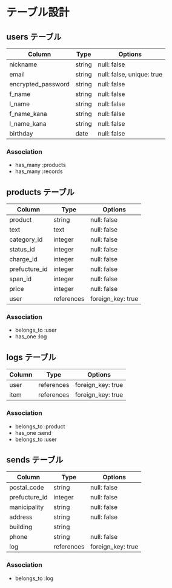 # テーブル設計

## users テーブル

| Column             | Type       | Options                   |
| ------------------ | ---------- | ------------------------- |
| nickname           | string     | null: false               |
| email              | string     | null: false, unique: true |
| encrypted_password | string     | null: false               |
| f_name             | string     | null: false               |
| l_name             | string     | null: false               |
| f_name_kana        | string     | null: false               |
| l_name_kana        | string     | null: false               |
| birthday           | date       | null: false               |

### Association

- has_many :products
- has_many :records


## products テーブル

| Column         | Type       | Options                        |
| -------------- | ---------- | ------------------------------ |
| product        | string     | null: false                    |
| text           | text       | null: false                    |
| category_id    | integer    | null: false                    | <!--Activehashで記述 -->
| status_id      | integer    | null: false                    | <!--Activehashで記述 -->
| charge_id      | integer    | null: false                    | <!--Activehashで記述 -->
| prefucture_id  | integer    | null: false                    | <!--Activehashで記述 -->
| span_id        | integer    | null: false                    | <!--Activehashで記述 -->
| price          | integer    | null: false                    |
| user           | references | foreign_key: true              |


### Association

- belongs_to :user
- has_one :log

## logs テーブル

| Column     | Type       | Options                        |
| ---------- | ---------- | ------------------------------ |
| user       | references | foreign_key: true              |
| item       | references | foreign_key: true              |

### Association

- belongs_to :product
- has_one :send
- belongs_to :user

## sends テーブル

| Column             | Type       | Options                        |
| ------------------ | ---------- | ------------------------------ |
| postal_code        | string     | null: false                    |
| prefucture_id      | integer    | null: false                    | <!--Activehashで記述 -->
| manicipality       | string     | null: false                    |
| address            | string     | null: false                    |
| building           | string     |                                |
| phone              | string     | null: false                    |
| log                | references | foreign_key: true              |


### Association

- belongs_to :log